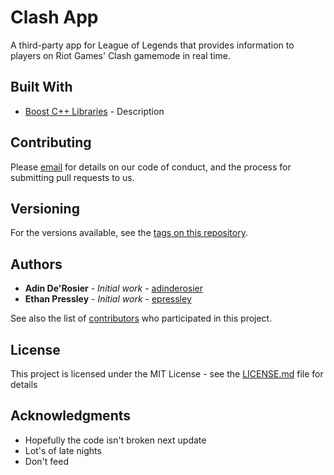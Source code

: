 # Clash App

A third-party app for League of Legends that provides information to players on Riot Games' Clash gamemode in real time.  

## Built With

* [Boost C++ Libraries](https://www.boost.org/) - Description

## Contributing

Please [email](mailto:nethersoftwaretechnologies@gmail.com) for details on our code of conduct, and the process for submitting pull requests to us.

## Versioning

For the versions available, see the [tags on this repository](https://github.com/Nether-Software-Technologies/clash-app/tags). 

## Authors

* **Adin De'Rosier** - *Initial work* - [adinderosier](https://github.com/adinderosier)
* **Ethan Pressley** - *Initial work* - [epressley](https://github.com/epressley)

See also the list of [contributors](https://github.com/Nether-Software-Technologies/clash-app/contributors) who participated in this project.

## License

This project is licensed under the MIT License - see the [LICENSE.md](LICENSE.md) file for details

## Acknowledgments

* Hopefully the code isn't broken next update
* Lot's of late nights
* Don't feed

